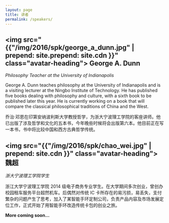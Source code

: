 ```yaml
---
layout: page
title: 讲者
permalink: /speakers/
---
```


## <img src="{{"/img/2016/spk/george_a_dunn.jpg" | prepend: site.prepend: site.cdn }}" class="avatar-heading"> George A. Dunn
*Philosophy Teacher at the University of Indianapolis*

George A. Dunn teaches philosophy at the University of Indianapolis and is a visiting lecturer at the Ningbo Institute of Technology. He has published five books dealing with philosophy and culture, with a sixth book to be published later this year. He is currently working on a book that will compare the classical philosophical traditions of China and the West.

乔治·邓恩在印第安纳波利斯大学教授哲学，为浙大宁波理工学院的客座讲师。他已出版了涉及哲学和文化的五本书，今年晚些时候将会出版第六本。他目前正在写一本书，书中将比较中国和西方古典哲学传统。

## <img src="{{"/img/2016/spk/chao_wei.jpg" | prepend: site.cdn }}" class="avatar-heading">  魏超
*浙大宁波理工学院学生*

浙江大学宁波理工学院 2014 级电子商务专业学生。在大学期间多次创业，曾创办校园租车服务平台超然机车。后偶然对传统 IC 卡所存在的易污损，易丢失，支付繁杂的问题产生了思考，加入了某智能手环定制公司，负责产品内容及市场发展定位工作，正式开始了用智能手环改造传统卡包的创业之旅。

**More coming soon...**
